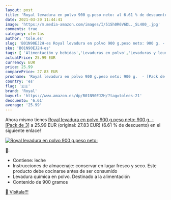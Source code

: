 ```yaml
---
layout: post
title: 'Royal levadura en polvo 900 g.peso neto: al 6.61 % de descuento'
date: 2021-03-20 11:44:41
image: 'https://m.media-amazon.com/images/I/51Sh0R6V6DL._SL400_.jpg'
comments: true
category: ofertas
author: 'tole.es'
slug: 'B01N90EJ2H-es Royal levadura en polvo 900 g.peso neto: 900 g. - [Pack de 3]'
sku: 'B01N90EJ2H-es'
tags: [ 'Alimentación y bebidas','Levaduras en polvo','Levaduras y leudantes','Productos para cocina y repostería','levadura','royal', ]
actualPrice: 25.99 EUR
currency: EUR
price: 25.99
comparePrice: 27.83 EUR
prodname: 'Royal levadura en polvo 900 g.peso neto: 900 g.  - [Pack de 3]'
country: 'es'
flag: '🇪🇸'
brand: 'Royal'
buyurl: 'https://www.amazon.es/dp/B01N90EJ2H/?tag=tolees-21'
descuento: '6.61'
average: '25.99'
---
```


Ahora mismo tienes [Royal levadura en polvo 900 g.peso neto: 900 g.  - [Pack de 3]](https://www.amazon.es/dp/B01N90EJ2H/?tag=tolees-21) a 25.99 EUR (original: 27.83 EUR) (6.61 %  de descuento) en el siguiente enlace!

[![Royal levadura en polvo 900 g.peso neto:](https://m.media-amazon.com/images/I/51Sh0R6V6DL._SL400_.jpg)](https://www.amazon.es/dp/B01N90EJ2H/?tag=tolees-21)

🔎:

- Contiene: leche
- Instrucciones de almacenaje: conservar en lugar fresco y seco. Este producto debe cocinarse antes de ser consumido
- Levadura química en polvo. Destinado a la alimentación
- Contenido de 900 gramos

[🛒 Visítala!!!](https://www.amazon.es/dp/B01N90EJ2H/?tag=tolees-21)
